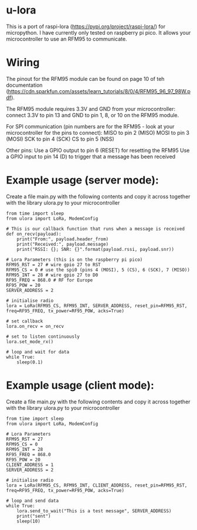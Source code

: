 # u-lora

This is a port of raspi-lora (https://pypi.org/project/raspi-lora/) for micropython.  I have currently only tested on raspberry pi pico.  It allows your microcontroller to use an RFM95 to communicate.

# Wiring

The pinout for the RFM95 module can be found on page 10 of teh documentation (https://cdn.sparkfun.com/assets/learn_tutorials/8/0/4/RFM95_96_97_98W.pdf).

The RFM95 module requires 3.3V and GND from your microcontroller:
    connect 3.3V to pin 13 and GND to pin 1, 8, or 10 on the RFM95 module.

For SPI communication (pin numbers are for the RFM95 - look at your microcontroller for the pins to connect):
    MISO to pin 2 (MISO)
    MOSI to pin 3 (MOSI)
    SCK to pin 4 (SCK)
    CS to pin 5 (NSS)
    
Other pins:
    Use a GPIO output to pin 6 (RESET) for resetting the RFM95
    Use a GPIO input to pin 14 (D) to trigger that a message has been received

# Example usage (server mode):

Create a file main.py with the following contents and copy it across together with the library ulora.py to your microcontroller

```
from time import sleep
from ulora import LoRa, ModemConfig

# This is our callback function that runs when a message is received
def on_recv(payload):
    print("From:", payload.header_from)
    print("Received:", payload.message)
    print("RSSI: {}; SNR: {}".format(payload.rssi, payload.snr))

# Lora Parameters (this is on the raspberry pi pico)
RFM95_RST = 27 # wire gpio 27 to RST
RFM95_CS = 0 # use the spi0 (pins 4 (MOSI), 5 (CS), 6 (SCK), 7 (MISO))
RFM95_INT = 28 # wire gpio 27 to D0
RF95_FREQ = 868.0 # RF for Europe
RF95_POW = 20
SERVER_ADDRESS = 2

# initialise radio
lora = LoRa(RFM95_CS, RFM95_INT, SERVER_ADDRESS, reset_pin=RFM95_RST, freq=RF95_FREQ, tx_power=RF95_POW, acks=True)

# set callback
lora.on_recv = on_recv

# set to listen continuously
lora.set_mode_rx()

# loop and wait for data
while True:
    sleep(0.1)
```

# Example usage (client mode):
Create a file main.py with the following contents and copy it across together with the library ulora.py to your microcontroller

```
from time import sleep
from ulora import LoRa, ModemConfig

# Lora Parameters
RFM95_RST = 27
RFM95_CS = 0
RFM95_INT = 28
RF95_FREQ = 868.0
RF95_POW = 20
CLIENT_ADDRESS = 1
SERVER_ADDRESS = 2

# initialise radio
lora = LoRa(RFM95_CS, RFM95_INT, CLIENT_ADDRESS, reset_pin=RFM95_RST, freq=RF95_FREQ, tx_power=RF95_POW, acks=True)

# loop and send data
while True:
    lora.send_to_wait("This is a test message", SERVER_ADDRESS)
    print("sent")
    sleep(10)
```
